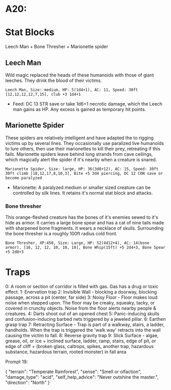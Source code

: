 # A20:
# Stat Blocks
Leech Man + Bone Thresher + Marionette spider

## Leech Man
Wild magic replaced the heads of these humanoids with those of giant leeches. They drink the blood of their victims.

`Leech Man, Size: medium, HP: 5(1d4+1), AC: 11, Speed: 30ft [12,12,12,12,7,15], club +3 1d4+1`
- Feed: DC 13 STR save or take 1d6+1 necrotic damage, which the Leech man gains as HP. Any excess is gained as temporary hit points.

## Marionette Spider
These spiders are relatively intelligent and have adapted the to rigging victims up by several lines. They occasionally use paralized live humanoids to lure others, then use their marionettes to kill their prey, retreating if this fails. Marionette spiders leave behind long strands from cave ceilings, which magically alert the spider if it's nearby when a creature is snared.

`Marionette Spider, Size: large, HP: 36(3d8+12), AC: 15, Speed: 30ft 30ft climb [18,12,17,8,10,3], Bite +5 3d4 piercing, DC 12 CON save or become paralyzed`
- Marionette: A paralyzed medium or smaller sized creature can be controlled by silk lines. It retains it's normal stat block and attacks.

### Bone thresher
This orange-fleshed creature has the bones of it's enemies sewed to it's hide as armor. It carries a large bone spear and has a cat of nine tails made with sharpened bone fragments. It wears a necklace of skulls. Surrounding the bone thresher is a roughly 100ft radius cold front.

`Bone Thresher, XP:450, Size: Large, HP: 52(4d12+4), AC: 14(bone armor), [16, 12, 12, 10, 10, 10], Bone Whip(15ft) +5 2d4+3, Bone Spear +5 2d8+3`


# Traps
0:  A room or section of corridor is filled with gas. Gas has a drug or toxic effect.
1: Enervation trap
2: Invisible Wall - blocking a doorway, blocking passage, across a pit (center, far side)
3:  Noisy Floor - Floor makes loud noise when stepped upon. The floor may be creaky, squeaky, tacky, or covered in crunchy objects. Noise from the floor alerts nearby people & creatures.
4: Darts shoot out of an opened chest
5: Panic-inducing skulls and confusion-inducing barbed nets triggered by a jeweled pillar.
6: Earthen grasp trap
7:  Retracting Surface - Trap is part of a walkway, stairs, a ladder, handholds. When the trap is triggered the 'walk way' retracts into the wall causing the victim to fall.
8: Reverse gravity trap
9: Slick Surface - algae, grease, oil, or ice + inclined surface, ladder, ramp, stairs, edge of pit, or edge of cliff + (broken glass, caltrops, spikes, another trap, hazardous substance, hazardous terrain, rooted monster) in fall area


Prompt 19:

{
    "terrain": "Temperate Rainforest",
    "sense": "Smell or olfaction",
    "damage_type": "acid",
    "self_help_advice": "Never outshine the master.",
    "direction": "North"
}